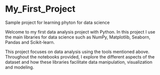 # My_First_Project
Sample project for learning phyton for data science

Welcome to my first data analysis project with Python. In this project I use the main libraries for data science such as NumPy, Matplotlib, Seaborn, Pandas and Scikit-learn.

This project focuses on data analysis using the tools mentioned above. Throughout the notebooks provided, I explore the different aspects of the dataset and how these libraries facilitate data manipulation, visualization and modeling.